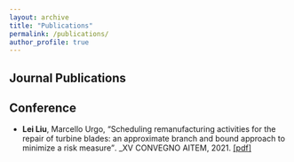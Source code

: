 ```yaml
---
layout: archive
title: "Publications"
permalink: /publications/
author_profile: true
---
```

## Journal Publications


## Conference

* **Lei Liu**, Marcello Urgo, <q>Scheduling remanufacturing activities for the repair of turbine blades: an approximate branch and bound approach to minimize a risk measure</q>. _XV CONVEGNO AITEM, 2021. [\[pdf\]](/files/XV_AITEM_LeiLIU.pdf)

